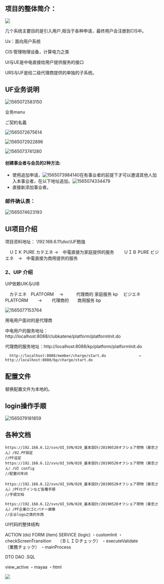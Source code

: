

## 项目的整体简介：

![](C:\Users\hezp\AppData\Roaming\Typora\typora-user-images\1565071477515.png)

几个系统主要目的是引入用户,相当于各种申请，最终用户会注册到CIS中。

Ux：面向用户系统

CIS:管理物理设备，计算电力之类

UI与UE是中电直接给用户提供服务的接口

URS与UF是给二级代理商提供的单独的子系统。



## UF业务说明

![1565072583150](C:\Users\hezp\AppData\Roaming\Typora\typora-user-images\1565072583150.png)

业务manu

ご契約名義

![1565072675614](C:\Users\hezp\AppData\Roaming\Typora\typora-user-images\1565072675614.png)



![1565072922896](C:\Users\hezp\AppData\Roaming\Typora\typora-user-images\1565072922896.png)

![1565073741280](C:\Users\hezp\AppData\Roaming\Typora\typora-user-images\1565073741280.png)



#### 创建事业者与会员的2种方法:

- 使用追加申请，![1565073984140](C:\Users\hezp\AppData\Roaming\Typora\typora-user-images\1565073984140.png)在有事业者的前提下才可以邀请其他人加入本事业者，在以下地址追加。![1565074334479](C:\Users\hezp\AppData\Roaming\Typora\typora-user-images\1565074334479.png)
- 直接新添加事业者。

### 邮件确认表：

![1565074623193](C:\Users\hezp\AppData\Roaming\Typora\typora-user-images\1565074623193.png)

## UI项目介绍

项目资料地址：   \\192.168.6.11\doc\UF勉強  





　ＵＩＫ PURE カテエネ  →　中電直接为家庭提供的服务　
　ＵＩＢ PURE ビジエネ　→　中電直接为商用提供的服务　

### 2、UIP 介绍

UIP依赖UIK与UIB

　カテエネ　PLATFORM   　→　　　代理商的 家庭服务   kp
　ビジエネ　PLATFORM 　　→　　  代理商的　　商用服务   bp

![1565077153764](C:\Users\hezp\AppData\Roaming\Typora\typora-user-images\1565077153764.png)

用电用户面对的是代理商

中电用户的服务地址：　http://localhost:8088/clubkatene/platform/platformInit.do

代理商的服务地址：http://localhost:8088/kp/platform/platformInit.do　

      http://localhost:8080/member/charge/start.do               →  http://localhost:8080/bp/charge/start.do   

## 配置文件 

替换配置文件为本地的。



## login操作手顺

![1565079181859](C:\Users\hezp\AppData\Roaming\Typora\typora-user-images\1565079181859.png)

 

## 各种文档

```
https://192.168.6.12/svn/UI_SVN/020_基本設計/20190520オフショア荷物（東忠さん）/02.PF設定 
//PF设定
https://192.168.6.12/svn/UI_SVN/020_基本設計/20190520オフショア荷物（東忠さん）/UI config 
//配置问年间
　　　　
https://192.168.6.12/svn/UI_SVN/020_基本設計/20190520オフショア荷物（東忠さん）/PFログインなど各種手順 
//手顺文档

https://192.168.6.12/svn/UI_SVN/020_基本設計/20190520オフショア荷物（東忠さん）/PF企業ロゴとバナー画像 
//企业logo之类的东西
```

UI代码的整体结构

ACTION  (do)
FORM    (item)
SERVICE (logic)
  ・customInit
  ・checkScreenTransition　　（ＢＬＩＤチェック）
  ・executeValidate　　　　　（業務チェック）
  ・mainProcess

DTO
DAO
.SQL

view_active
  ・mayaa
  ・html



![](C:\Users\hezp\AppData\Roaming\Typora\typora-user-images\1565086231496.png)